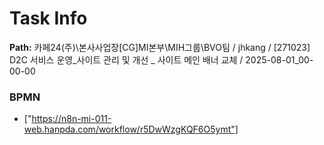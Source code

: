 # Task Info

**Path:** 카페24(주)\본사사업장\[CG]MI본부\MIH그룹\BVO팀 / jhkang / [271023] D2C 서비스 운영_사이트 관리 및 개선 _ 사이트 메인 배너 교체 / 2025-08-01_00-00-00

### BPMN
- ["https://n8n-mi-011-web.hanpda.com/workflow/r5DwWzgKQF6O5ymt"]

